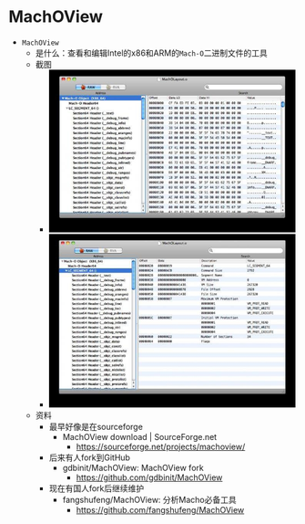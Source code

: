 # MachOView

* `MachOView`
  * 是什么：查看和编辑Intel的x86和ARM的`Mach-O`二进制文件的工具
  * 截图
    * ![mach_o_object_screenshot](../../../../../assets/img/mach_o_object_screenshot.jpg)
    * ![mach_o_x86_64](../../../../../assets/img/mach_o_x86_64.jpg)
  * 资料
    * 最早好像是在sourceforge
      * MachOView download | SourceForge.net
        * https://sourceforge.net/projects/machoview/
    * 后来有人fork到GitHub
      * gdbinit/MachOView: MachOView fork
        * https://github.com/gdbinit/MachOView
    * 现在有国人fork后继续维护
      * fangshufeng/MachOView: 分析Macho必备工具
        * https://github.com/fangshufeng/MachOView
